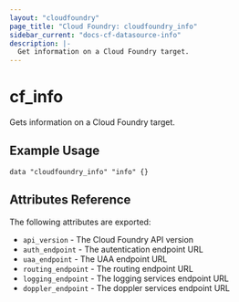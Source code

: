```yaml
---
layout: "cloudfoundry"
page_title: "Cloud Foundry: cloudfoundry_info"
sidebar_current: "docs-cf-datasource-info"
description: |-
  Get information on a Cloud Foundry target.
---
```


# cf\_info

Gets information on a Cloud Foundry target.

## Example Usage

```
data "cloudfoundry_info" "info" {}
```

## Attributes Reference

The following attributes are exported:

* `api_version` - The Cloud Foundry API version
* `auth_endpoint` - The autentication endpoint URL
* `uaa_endpoint` - The UAA endpoint URL
* `routing_endpoint` - The routing endpoint URL
* `logging_endpoint` - The logging services endpoint URL
* `doppler_endpoint` - The doppler services endpoint URL 
